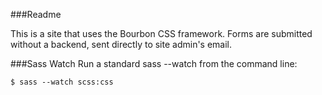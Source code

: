 ###Readme

This is a site that uses the Bourbon CSS framework.  Forms are submitted without a backend, sent directly to site admin's email.



###Sass Watch
Run a standard sass --watch from the command line:

    $ sass --watch scss:css
